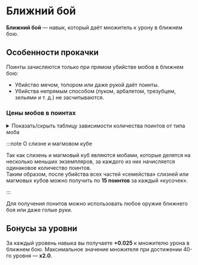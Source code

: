 # Ближний бой

**Ближний бой** — навык, который даёт множитель к урону в ближнем бою.

## Особенности прокачки

Поинты зачисляются только при прямом убийстве мобов в ближнем бою:
- Убийство мечом, топором или даже рукой даёт поинты.
- Убийства непрямым способом (луком, арбалетом, трезубцем, зельями и т. д.) не засчитываются.

### Цены мобов в поинтах

<details>
  <summary>Показать/скрыть таблицу зависимости количества поинтов от типа моба</summary>
  <div>
    <table>
      <thead>
        <tr>
          <th>Моб</th>
          <th>Цена в поинтах</th>
        </tr>
      </thead>
      <tbody>
        <tr>
          <th>Летучая мышь, треска, лосось, головастик, тропическая рыба</th>
          <th>1</th>
        </tr>
        <tr>
          <th>Чешуйница</th>
          <th>2</th>
        </tr>
        <tr>
          <th>Эндермен, слизень, курица</th>
          <th>3</th>
        </tr>
        <tr>
          <th>Кролик, зомбифицированный пиглин</th>
          <th>4</th>
        </tr>
        <tr>
          <th>Броненосец, верблюд, корова (любая), лошадь, лама, овца, нюхач, лавомерка</th>
          <th>5</th>
        </tr>
        <tr>
          <th>Вредина, спрут (любой)</th>
          <th>7</th>
        </tr>
        <tr>
          <th>Скелет (кроме зимогора), паук (любой), крипер, зомби (любой), свинья, разбойник, пиглин, эндермит</th>
          <th>10</th>
        </tr>
        <tr>
          <th>Хоглин, фантом, зимогор, ведьма</th>
          <th>12</th>
        </tr>
        <tr>
          <th>Ифрит, гаст, магмовый куб, заклинатель, поборник, страж, шалкер, визер-скелет, зоглин</th>
          <th>15</th>
        </tr>
        <tr>
          <th>Разоритель</th>
          <th>25</th>
        </tr>
        <tr>
          <th>Брутальный пиглин, железный голем</th>
          <th>40</th>
        </tr>
        <tr>
          <th>Древний страж</th>
          <th>50</th>
        </tr>
        <tr>
          <th>Хранитель</th>
          <th>250</th>
        </tr>
        <tr>
          <th>Иссушитель</th>
          <th>400</th>
        </tr>
        <tr>
          <th>Эндер-дракон</th>
          <th>500</th>
        </tr>
      </tbody>
    </table>
  </div>
</details>

:::note О слизне и магмовом кубе

Так как слизень и магмовый куб являются мобами, которые делятся на несколько меньших экземпляров, за каждого из них начисляется одинаковое количество поинтов.\
Таким образом, после убийства всех частей «семейства» слизней или магмовых кубов можно получить по **15 поинтов** за каждый «кусочек».

:::

Для получения понитов можно использовать любое оружие ближнего боя или даже голые руки.

## Бонусы за уровни

За каждый уровень навыка вы получаете **+0.025** к множителю урона в ближнем бою. Максимальное значение множителя при достижении 40-го уровня — **х2.0**.
